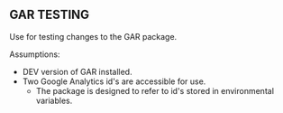 ## GAR TESTING

Use for testing changes to the GAR package.

Assumptions:
- DEV version of GAR installed.
- Two Google Analytics id's are accessible for use.
  - The package is designed to refer to id's stored in environmental variables.
